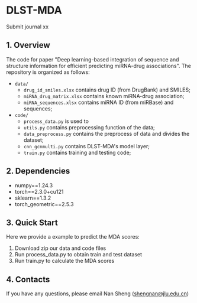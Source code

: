 # DLST-MDA
Submit journal xx
## 1. Overview
The code for paper "Deep learning-based integration of sequence and structure information for efficient predicting miRNA-drug associations". The repository is organized as follows:

+ `data/`
  * `drug_id_smiles.xlsx` contains drug ID (from DrugBank) and SMILES;
  * `miRNA_drug_matrix.xlsx` contains known miRNA-drug association;
  * `miRNA_sequences.xlsx` contains miRNA ID (from miRBase) and sequences;
+ `code/`
  * `process_data.py` is used to 
  * `utils.py` contains preprocessing function of the data;
  * `data_preprocess.py` contains the preprocess of data and divides the dataset;
  * `cnn_gcnmulti.py` contains DLST-MDA's model layer;
  * `train.py` contains training and testing code;

## 2. Dependencies
* numpy==1.24.3
* torch==2.3.0+cu121
* sklearn==1.3.2
* torch_geometric==2.5.3

## 3. Quick Start
Here we provide a example to predict the MDA scores:

1. Download zip our data and code files
3. Run process_data.py to obtain train and test dataset 
4. Run train.py to calculate the MDA scores

## 4. Contacts
If you have any questions, please email Nan Sheng (shengnan@jlu.edu.cn)
